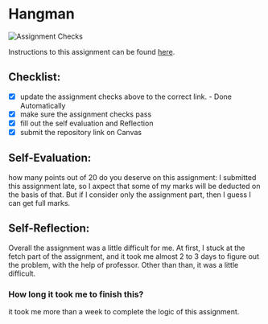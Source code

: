 Hangman
=====================
![Assignment Checks](https://s///github.com/Leach-IT3049C/6-hangman-hussaimi/workflows/Assignment%20Checks/badge.svg)

Instructions to this assignment can be found [here](#).

## Checklist:
- [x] update the assignment checks above to the correct link. - Done Automatically
- [x] make sure the assignment checks pass
- [x] fill out the self evaluation and Reflection
- [x] submit the repository link on Canvas

## Self-Evaluation:

how many points out of 20 do you deserve on this assignment:
I submitted this assignment late, so I axpect that some of my marks will be deducted on the basis of that. But if I consider only the assignment part, then I guess I can get full marks.

## Self-Reflection:
Overall the assignment was a little difficult for me. At first, I stuck at the fetch part of the assignment, and it took me almost 2 to 3 days to figure out the problem, with the help of professor. Other than than, it was a little difficult.


### How long it took me to finish this?
it took me more than a week to complete the logic of this assignment.